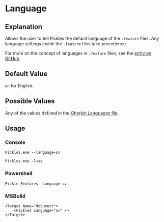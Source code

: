 # Language


## Explanation

Allows the user to tell Pickles the default language of the `.feature` files. Any language settings inside the `.feature` files take precedence.

For more on the concept of languages in `.feature` files, see the [entry on GitHub](https://github.com/cucumber/cucumber/wiki/Spoken-languages).

## Default Value

`en` for English.

## Possible Values

Any of the values defined in the [Gherkin Languages file](https://github.com/cucumber/gherkin3/blob/master/gherkin-languages.json).

## Usage

### Console

	Pickles.exe --language=sv

	Pickles.exe -l=sv

### Powershell

	Pickle-Features -Language sv

### MSBuild

    <Target Name="document">
        <Pickles Language="sv" />
    </Target>
